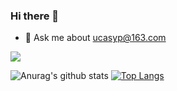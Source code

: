 ### Hi there 👋

<!--
**napoay/napoay** is a ✨ _special_ ✨ repository because its `README.md` (this file) appears on your GitHub profile.

Here are some ideas to get you started:

- 🔭 I’m currently pursuing a **PHD candidate** in UCAS.
- 🌱 I’m currently learning  **Deep Learning、Natural Language Processing**
- 👯 I’m looking to collaborate on **Lucene/Elasticsearch/ELK**
- 🤔 I’m looking for help with **Data Security**
-->
- 💬 Ask me about ucasyp@163.com




![](https://komarev.com/ghpvc/?username=napoay&color=yellowgreen)

![Anurag's github stats](https://github-readme-stats.vercel.app/api?username=napoay&show_icons=true&icon_color=fff&bg_color=30,e96443,904e95&title_color=fff&text_color=fff)   [![Top Langs](https://github-readme-stats.vercel.app/api/top-langs/?username=napoay&layout=compact&theme=buefy&title_color=000)](https://github.com/anuraghazra/github-readme-stats)
